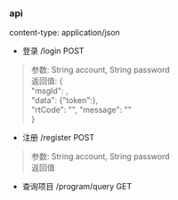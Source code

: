 ### api

content-type: application/json

* 登录 /login POST
> 参数: String account, String password\
> 返回值:
> {\
"msgId": ,\
"data": {"token":},\
"rtCode": "",
"message": ""\
}

* 注册 /register POST
> 参数: String account, String password\
> 返回值

* 查询项目 /program/query GET
